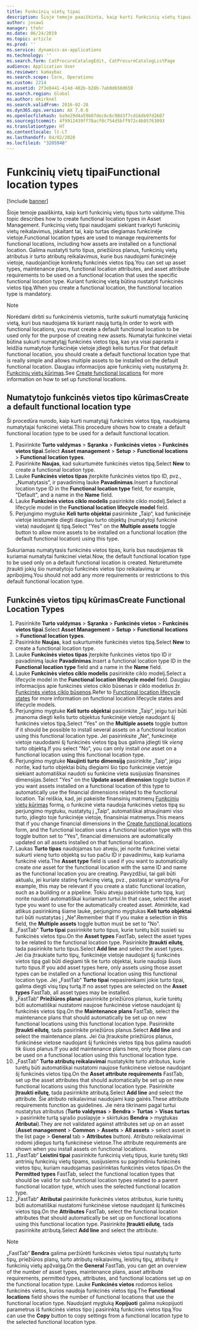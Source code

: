 ```yaml
---
title: Funkcinių vietų tipai
description: Šioje temoje paaiškinta, kaip kurti funkcinių vietų tipus turto valdyme.
author: josaw1
manager: tfehr
ms.date: 06/24/2019
ms.topic: article
ms.prod: ''
ms.service: dynamics-ax-applications
ms.technology: ''
ms.search.form: CatProcureCatalogEdit, CatProcureCatalogListPage
audience: Application User
ms.reviewer: kamaybac
ms.search.scope: Core, Operations
ms.custom: 2214
ms.assetid: 2f3e0441-414d-402b-b28b-7ab0d650d658
ms.search.region: Global
ms.author: mkirknel
ms.search.validFrom: 2016-02-28
ms.dyn365.ops.version: AX 7.0.0
ms.openlocfilehash: ba9e29d4a59b07dec6c6c98d3f7cd16db97d2607
ms.sourcegitcommit: 4f9912439ff78acf0c754d5bff972c4b85763093
ms.translationtype: HT
ms.contentlocale: lt-LT
ms.lasthandoff: 04/02/2020
ms.locfileid: "3205948"
---
```

# <a name="functional-location-types"></a><span data-ttu-id="a5586-103">Funkcinių vietų tipai</span><span class="sxs-lookup"><span data-stu-id="a5586-103">Functional location types</span></span>

[!include [banner](../../includes/banner.md)]

 

<span data-ttu-id="a5586-104">Šioje temoje paaiškinta, kaip kurti funkcinių vietų tipus turto valdyme.</span><span class="sxs-lookup"><span data-stu-id="a5586-104">This topic describes how to create functional location types in Asset Management.</span></span> <span data-ttu-id="a5586-105">Funkcinių vietų tipai naudojami siekiant tvarkyti funkcinių vietų reikalavimus, įskaitant tai, kaip turtas diegiamas funkcinėje vietoje.</span><span class="sxs-lookup"><span data-stu-id="a5586-105">Functional location types are used to manage requirements for functional locations, including how assets are installed on a functional location.</span></span> <span data-ttu-id="a5586-106">Galima nustatyti turto tipus, priežiūros planus, funkcinių vietų atributus ir turto atributų reikalavimus, kurie bus naudojami funkcinėje vietoje, naudojančioje konkretų funkcinės vietos tipą.</span><span class="sxs-lookup"><span data-stu-id="a5586-106">You can set up asset types, maintenance plans, functional location attributes, and asset attribute requirements to be used on a functional location that uses the specific functional location type.</span></span> <span data-ttu-id="a5586-107">Kuriant funkcinę vietą būtina nustatyti funkcinės vietos tipą.</span><span class="sxs-lookup"><span data-stu-id="a5586-107">When you create a functional location, the functional location type is mandatory.</span></span>

>[!NOTE] 
><span data-ttu-id="a5586-108">Norėdami dirbti su funkcinėmis vietomis, turite sukurti numatytąją funkcinę vietą, kuri bus naudojama tik kuriant naują turtą.</span><span class="sxs-lookup"><span data-stu-id="a5586-108">In order to work with functional locations, you must create a default functional location to be used only for the purpose of creating new assets.</span></span> <span data-ttu-id="a5586-109">Numatytai funkcinei vietai būtina sukurti numatytąjį funkcinės vietos tipą, kas yra visai paprasta ir leidžia numatytoje funkcinėje vietoje įdiegti kelis turtus.</span><span class="sxs-lookup"><span data-stu-id="a5586-109">For that default functional location, you should create a default functional location type that is really simple and allows multiple assets to be installed on the default functional location.</span></span> <span data-ttu-id="a5586-110">Daugiau informacijos apie funkcinių vietų nustatymą žr. [Funkcinių vietų kūrimas](../functional-locations/create-functional-locations.md).</span><span class="sxs-lookup"><span data-stu-id="a5586-110">See [Create functional locations](../functional-locations/create-functional-locations.md) for more information on how to set up functional locations.</span></span>

## <a name="create-a-default-functional-location-type"></a><span data-ttu-id="a5586-111">Numatytojo funkcinės vietos tipo kūrimas</span><span class="sxs-lookup"><span data-stu-id="a5586-111">Create a default functional location type</span></span>

<span data-ttu-id="a5586-112">Ši procedūra nurodo, kaip kurti numatytąjį funkcinės vietos tipą, naudojamą numatytajai funkcinei vietai.</span><span class="sxs-lookup"><span data-stu-id="a5586-112">This procedure shows how to create a default functional location type to be used for a default functional location.</span></span>

1. <span data-ttu-id="a5586-113">Pasirinkite **Turto valdymas** > **Sąranka** > **Funkcinės vietos** > **Funkcinės vietos tipai**.</span><span class="sxs-lookup"><span data-stu-id="a5586-113">Select **Asset management** > **Setup** > **Functional locations** > **Functional location types**.</span></span>
2. <span data-ttu-id="a5586-114">Pasirinkite **Naujas**, kad sukurtumėte funkcinės vietos tipą.</span><span class="sxs-lookup"><span data-stu-id="a5586-114">Select **New** to create a functional location type.</span></span>
3. <span data-ttu-id="a5586-115">Lauke **Funkcinės vietos tipas** įterpkite funkcinės vietos tipo ID, pvz., „Numatytasis“, ir pavadinimą lauke **Pavadinimas**.</span><span class="sxs-lookup"><span data-stu-id="a5586-115">Insert a functional location type ID in the **Functional location type** field, for example, "Default", and a name in the **Name** field.</span></span>
4. <span data-ttu-id="a5586-116">Lauke **Funkcinės vietos ciklo modelis** pasirinkite ciklo modelį.</span><span class="sxs-lookup"><span data-stu-id="a5586-116">Select a lifecycle model in the **Functional location lifecycle model** field.</span></span>
5. <span data-ttu-id="a5586-117">Perjungimo mygtuke **Keli turto objektai** pasirinkite „Taip“, kad funkcinėje vietoje leistumėte diegti daugiau turto objektų (numatytoji funkcinė vieta) naudojant šį tipą.</span><span class="sxs-lookup"><span data-stu-id="a5586-117">Select "Yes" on the **Multiple assets** toggle button to allow more assets to be installed on a functional location (the default functional location) using this type.</span></span>

<span data-ttu-id="a5586-118">Sukuriamas numatytasis funkcinės vietos tipas, kuris bus naudojamas tik kuriamai numatytai funkcinei vietai.</span><span class="sxs-lookup"><span data-stu-id="a5586-118">Now, the default functional location type to be used only on a default functional location is created.</span></span> <span data-ttu-id="a5586-119">Neturėtumėte įtraukti jokių šio numatytojo funkcinės vietos tipo reikalavimų ar apribojimų.</span><span class="sxs-lookup"><span data-stu-id="a5586-119">You should not add any more requirements or restrictions to this default functional location type.</span></span>


## <a name="create-functional-location-types"></a><span data-ttu-id="a5586-120">Funkcinės vietos tipų kūrimas</span><span class="sxs-lookup"><span data-stu-id="a5586-120">Create Functional Location Types</span></span>

1. <span data-ttu-id="a5586-121">Pasirinkite **Turto valdymas** > **Sąranka** > **Funkcinės vietos** > **Funkcinės vietos tipai**.</span><span class="sxs-lookup"><span data-stu-id="a5586-121">Select **Asset Management** > **Setup** > **Functional locations** > **Functional location types**.</span></span>
2. <span data-ttu-id="a5586-122">Pasirinkite **Naujas**, kad sukurtumėte funkcinės vietos tipą.</span><span class="sxs-lookup"><span data-stu-id="a5586-122">Select **New** to create a functional location type.</span></span>
3. <span data-ttu-id="a5586-123">Lauke **Funkcinės vietos tipas** įterpkite funkcinės vietos tipo ID ir pavadinimą lauke **Pavadinimas**.</span><span class="sxs-lookup"><span data-stu-id="a5586-123">Insert a functional location type ID in the **Functional location type** field and a name in the **Name** field.</span></span>
4. <span data-ttu-id="a5586-124">Lauke **Funkcinės vietos ciklo modelis** pasirinkite ciklo modelį.</span><span class="sxs-lookup"><span data-stu-id="a5586-124">Select a lifecycle model in the **Functional location lifecycle model** field.</span></span> <span data-ttu-id="a5586-125">Daugiau informacijos apie funkcinės vietos ciklo būsenas ir ciklo modelius žr. [Funkcinės vietos ciklo būsenos](../setup-for-functional-locations/functional-location-stages.md).</span><span class="sxs-lookup"><span data-stu-id="a5586-125">Refer to [Functional location lifecycle states](../setup-for-functional-locations/functional-location-stages.md) for more information on functional location lifecycle states and lifecycle models.</span></span>
5. <span data-ttu-id="a5586-126">Perjungimo mygtuke **Keli turto objektai** pasirinkite „Taip“, jeigu turi būti įmanoma diegti kelis turto objektus funkcinėje vietoje naudojant šį funkcinės vietos tipą.</span><span class="sxs-lookup"><span data-stu-id="a5586-126">Select "Yes" on the **Multiple assets** toggle button if it should be possible to install several assets on a functional location using this functional location type.</span></span> <span data-ttu-id="a5586-127">Jei pasirinksite „Ne“, funkcinėje vietoje naudodami šį funkcinės vietos tipą bus galima įdiegti tik *vieną* turto objektą.</span><span class="sxs-lookup"><span data-stu-id="a5586-127">If you select "No", you can only install *one* asset on a functional location using this functional location type.</span></span>
6. <span data-ttu-id="a5586-128">Perjungimo mygtuke **Naujinti turto dimensiją** pasirinkite „Taip“, jeigu norite, kad turto objektai būtų diegiami šio tipo funkcinėje vietoje siekiant automatiškai naudoti su funkcine vieta susijusias finansines dimensijas.</span><span class="sxs-lookup"><span data-stu-id="a5586-128">Select "Yes" on the **Update asset dimension** toggle button if you want assets installed on a functional location of this type to automatically use the financial dimensions related to the functional location.</span></span> <span data-ttu-id="a5586-129">Tai reiškia, kad, jei pakeisite finansinių matmenų [Funkcinių vietų kūrimas](../functional-locations/create-functional-locations.md) formą, o funkcinė vieta naudoja funkcinės vietos tipą su perjungimo mygtuku, nustatytų į „Taip“, automatiškai atnaujinami viso turto, įdiegto toje funkcinėje vietoje, finansiniai matmenys.</span><span class="sxs-lookup"><span data-stu-id="a5586-129">This means that if you change financial dimensions in the [Create functional locations](../functional-locations/create-functional-locations.md) form, and the functional location uses a functional location type with this toggle button set to "Yes", financial dimensions are automatically updated on all assets installed on that functional location.</span></span>
7. <span data-ttu-id="a5586-130">Laukas **Turto tipas** naudojamas tuo atveju, jei norite funkcinei vietai sukurti *vieną* turto objektą su tuo pačiu ID ir pavadinimu, kaip kuriama funkcinė vieta.</span><span class="sxs-lookup"><span data-stu-id="a5586-130">The **Asset type** field is used if you want to automatically create *one* asset for the functional location with the same ID and name as the functional location you are creating.</span></span> <span data-ttu-id="a5586-131">Pavyzdžiui, tai gali būti aktualu, jei kuriate statinę funkcinę vietą, pvz., pastatą ar vamzdyną.</span><span class="sxs-lookup"><span data-stu-id="a5586-131">For example, this may be relevant if you create a static functional location, such as a building or a pipeline.</span></span> <span data-ttu-id="a5586-132">Tokiu atveju pasirinkite turto tipą, kurį norite naudoti automatiškai kuriamam turtui.</span><span class="sxs-lookup"><span data-stu-id="a5586-132">In that case, select the asset type you want to use for the automatically created asset.</span></span> <span data-ttu-id="a5586-133">Atminkite, kad atlikus pasirinkimą šiame lauke, perjungimo mygtukas **Keli turto objektai** turi būti nustatytas į „Ne“.</span><span class="sxs-lookup"><span data-stu-id="a5586-133">Remember that if you make a selection in this field, the **Multiple assets** toggle button must be set to "No".</span></span>
8. <span data-ttu-id="a5586-134">„FastTab“ **Turto tipai** pasirinkite turto tipus, kurie turėtų būti susieti su funkcinės vietos tipu.</span><span class="sxs-lookup"><span data-stu-id="a5586-134">On the **Asset types** FastTab, select the asset types to be related to the functional location type.</span></span> <span data-ttu-id="a5586-135">Pasirinkite **Įtraukti eilutę**, tada pasirinkite turto tipus.</span><span class="sxs-lookup"><span data-stu-id="a5586-135">Select **Add line** and select the asset types.</span></span> <span data-ttu-id="a5586-136">Jei čia įtraukiate turto tipų, funkcinėje vietoje naudojant šį funkcinės vietos tipą gali būti diegiami tik tie turto objektai, kurie naudoja šiuos turto tipus.</span><span class="sxs-lookup"><span data-stu-id="a5586-136">If you add asset types here, only assets using those asset types can be installed on a functional location using this functional location type.</span></span> <span data-ttu-id="a5586-137">Jei „FastTab“ **Turto tipai** nepasirenkami jokie turto tipai, galima diegti visų tipų turtą.</span><span class="sxs-lookup"><span data-stu-id="a5586-137">If no asset types are selected on the **Asset types** FastTab, all asset types may be installed.</span></span>
9. <span data-ttu-id="a5586-138">„FastTab“ **Priežiūros planai** pasirinkite priežiūros planus, kurie turėtų būti automatiškai nustatomi naujose funkcinėse vietose naudojant šį funkcinės vietos tipą.</span><span class="sxs-lookup"><span data-stu-id="a5586-138">On the **Maintenance plans** FastTab, select the maintenance plans that should automatically be set up on new functional locations using this functional location type.</span></span> <span data-ttu-id="a5586-139">Pasirinkite **Įtraukti eilutę**, tada pasirinkite priežiūros planus.</span><span class="sxs-lookup"><span data-stu-id="a5586-139">Select **Add line** and select the maintenance plans.</span></span> <span data-ttu-id="a5586-140">Jei čia įtrauksite priežiūros planus, funkcinėse vietose naudojant šį funkcinės vietos tipą bus galima naudoti tik šiuos planus.</span><span class="sxs-lookup"><span data-stu-id="a5586-140">If you add maintenance plans here, only those plans can be used on a functional location using this functional location type.</span></span>
10. <span data-ttu-id="a5586-141">„FastTab“ **Turto atributų reikalavimai** nustatykite turto atributus, kurie turėtų būti automatiškai nustatomi naujose funkcinėse vietose naudojant šį funkcinės vietos tipą.</span><span class="sxs-lookup"><span data-stu-id="a5586-141">On the **Asset attribute requirements** FastTab, set up the asset attributes that should automatically be set up on new functional locations using this functional location type.</span></span> <span data-ttu-id="a5586-142">Pasirinkite **Įtraukti eilutę**, tada pasirinkite atributą.</span><span class="sxs-lookup"><span data-stu-id="a5586-142">Select **Add line** and select the attribute.</span></span> <span data-ttu-id="a5586-143">Šie atributo reikalavimai naudojami kaip gairės.</span><span class="sxs-lookup"><span data-stu-id="a5586-143">These attribute requirements function as guidelines.</span></span> <span data-ttu-id="a5586-144">Jie nėra tikrinami pagal turtui nustatytus atributus (**Turto valdymas** > **Bendra** > **Turtas** > **Visas turtas** > pasirinkite turtą sąrašo puslapyje > skirtukas **Bendra** > mygtukas **Atributai**).</span><span class="sxs-lookup"><span data-stu-id="a5586-144">They are not validated against attributes set up on an asset (**Asset management** > **Common** > **Assets** > **All assets** > select asset in the list page > **General** tab > **Attributes** button).</span></span> <span data-ttu-id="a5586-145">Atributo reikalavimai rodomi įdiegus turtą funkcinėse vietose.</span><span class="sxs-lookup"><span data-stu-id="a5586-145">The attribute requirements are shown when you install assets on functional locations.</span></span>
11. <span data-ttu-id="a5586-146">„FastTab“ **Leistini tipai** pasirinkite funkcinių vietų tipus, kurie turėtų tikti antrinių funkcinių vietų tipams, susijusiems su pagrindiniu funkcinės vietos tipu, kuriam naudojamas pasirinktas funkcinės vietos tipas.</span><span class="sxs-lookup"><span data-stu-id="a5586-146">On the **Permitted types** FastTab, select the functional location types that should be valid for sub functional location types related to a parent functional location type, which uses the selected functional location type.</span></span>
12. <span data-ttu-id="a5586-147">„FastTab“ **Atributai** pasirinkite funkcinės vietos atributus, kurie turėtų būti automatiškai nustatomi funkcinėse vietose naudojant šį funkcinės vietos tipą.</span><span class="sxs-lookup"><span data-stu-id="a5586-147">On the **Attributes** FastTab, select the functional location attributes that should automatically be set up on functional locations using this functional location type.</span></span> <span data-ttu-id="a5586-148">Pasirinkite **Įtraukti eilutę**, tada pasirinkite atributą.</span><span class="sxs-lookup"><span data-stu-id="a5586-148">Select **Add line** and select the attribute.</span></span>


>[!NOTE] 
><span data-ttu-id="a5586-149">„FastTab“ **Bendra** galima peržiūrėti funkcinės vietos tipui nustatytų turto tipų, priežiūros planų, turto atributų reikalavimų, leistinų tipų, atributų ir funkcinių vietų apžvalgą.</span><span class="sxs-lookup"><span data-stu-id="a5586-149">On the **General** FastTab, you can get an overview of the number of asset types, maintenance plans, asset attribute requirements, permitted types, attributes, and functional locations set up on the functional location type.</span></span> <span data-ttu-id="a5586-150">Lauke **Funkcinės vietos** rodomos kelios funkcinės vietos, kurios naudoja funkcinės vietos tipą.</span><span class="sxs-lookup"><span data-stu-id="a5586-150">The **Functional locations** field shows the number of functional locations that use the functional location type.</span></span> <span data-ttu-id="a5586-151">Naudojant mygtuką **Kopijuoti** galima nukopijuoti parametrus iš funkcinės vietos tipo į pasirinktą funkcinės vietos tipą.</span><span class="sxs-lookup"><span data-stu-id="a5586-151">You can use the **Copy** button to copy settings from a functional location type to the selected functional location type.</span></span>

